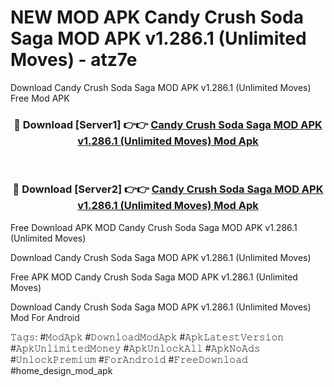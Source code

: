 # NEW MOD APK Candy Crush Soda Saga MOD APK v1.286.1 (Unlimited Moves) - atz7e
Download Candy Crush Soda Saga MOD APK v1.286.1 (Unlimited Moves) Free Mod APK

<div align="center">
<h3>🔴 Download [Server1] 👉👉 <a href="https://apk-comot.site?title=Candy_Crush_Soda_Saga_MOD_APK_v1.286.1_(Unlimited_Moves)">Candy Crush Soda Saga MOD APK v1.286.1 (Unlimited Moves) Mod Apk</a></h3><br>

<h3>🔴 Download [Server2] 👉👉 <a href="https://apk-comot.site?title=Candy_Crush_Soda_Saga_MOD_APK_v1.286.1_(Unlimited_Moves)">Candy Crush Soda Saga MOD APK v1.286.1 (Unlimited Moves) Mod Apk</a></h3>
</div>


Free Download APK MOD Candy Crush Soda Saga MOD APK v1.286.1 (Unlimited Moves)

Download Candy Crush Soda Saga MOD APK v1.286.1 (Unlimited Moves) 

Free APK MOD Candy Crush Soda Saga MOD APK v1.286.1 (Unlimited Moves) 

Download Candy Crush Soda Saga MOD APK v1.286.1 (Unlimited Moves) Mod For Android

𝚃𝚊𝚐𝚜: #𝙼𝚘𝚍𝙰𝚙𝚔 #𝙳𝚘𝚠𝚗𝚕𝚘𝚊𝚍𝙼𝚘𝚍𝙰𝚙𝚔 #𝙰𝚙𝚔𝙻𝚊𝚝𝚎𝚜𝚝𝚅𝚎𝚛𝚜𝚒𝚘𝚗 #𝙰𝚙𝚔𝚄𝚗𝚕𝚒𝚖𝚒𝚝𝚎𝚍𝙼𝚘𝚗𝚎𝚢 #𝙰𝚙𝚔𝚄𝚗𝚕𝚘𝚌𝚔𝙰𝚕𝚕 #𝙰𝚙𝚔𝙽𝚘𝙰𝚍𝚜 #𝚄𝚗𝚕𝚘𝚌𝚔𝙿𝚛𝚎𝚖𝚒𝚞𝚖 #𝙵𝚘𝚛𝙰𝚗𝚍𝚛𝚘𝚒𝚍 #𝙵𝚛𝚎𝚎𝙳𝚘𝚠𝚗𝚕𝚘𝚊𝚍 #home_design_mod_apk